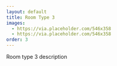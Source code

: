 ```yaml
---
layout: default
title: Room Type 3
images:
  - https://via.placeholder.com/546x358
  - https://via.placeholder.com/546x358
order: 3
---
```


Room type 3 description
